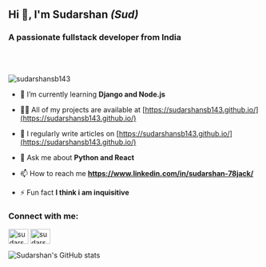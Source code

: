 ## Hi 👋, I'm Sudarshan <i> (Sud)</i> 

### A passionate fullstack developer from India 

<br>
<br>

<p align="left"> <img src="https://komarev.com/ghpvc/?username=sudarshansb143&label=Profile%20views&color=0e75b6&style=flat" alt="sudarshansb143" /> </p>

- 🌱 I’m currently learning **Django and Node.js**

- 👨‍💻 All of my projects are available at [https://sudarshansb143.github.io/](https://sudarshansb143.github.io/)

- 📝 I regularly write articles on [https://sudarshansb143.github.io/](https://sudarshansb143.github.io/)

- 💬 Ask me about **Python and React**

- 📫 How to reach me **https://www.linkedin.com/in/sudarshan-78jack/**

- ⚡ Fun fact **I think i am inquisitive**

<h3 align="left">Connect with me:</h3>
<p align="left">
<a target="_blank" href="https://linkedin.com/in/sudarshan-78jack" target="blank"><img align="center" src="https://cdn.jsdelivr.net/npm/simple-icons@3.0.1/icons/linkedin.svg" alt="sudarshan-78jack" height="30" width="40" /></a>
<a target="_blank" href="https://www.hackerrank.com/sudarshansb143" target="blank"><img align="center" src="https://cdn.jsdelivr.net/npm/simple-icons@3.0.1/icons/hackerrank.svg" alt="sudarshansb143" height="30" width="40" /></a>
</p>


![Sudarshan's GitHub stats](https://github-readme-stats.vercel.app/api?username=sudarshansb143&show_icons=true&theme=radical)
